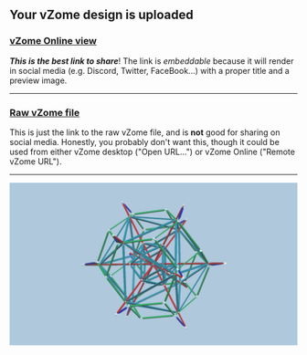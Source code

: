 ## Your vZome design is uploaded

### [vZome Online view][embed]

***This is the best link to share***!  The link is *embeddable* because it will render in social media (e.g. Discord, Twitter, FaceBook...) with a proper title and a preview image.

---

### [Raw vZome file][raw]

This is just the link to the raw vZome file, and is **not** good for
sharing on social media.
Honestly, you probably don't want this, though it could be used from either
vZome desktop ("Open URL...") or vZome Online ("Remote vZome URL").

---

![Image](<CENTRED_TRUNC_OCTA + ICOSA.png>)


[embed]: <https://vzome.com/app/embed.py?url=https://raw.githubusercontent.com/domdib/vzome-sharing/main/2021/10/01/22-36-23-CENTRED_TRUNC_OCTA%2B%252B%2BICOSA/CENTRED_TRUNC_OCTA+%2B+ICOSA.vZome>
[raw]: <https://raw.githubusercontent.com/domdib/vzome-sharing/main/2021/10/01/22-36-23-CENTRED_TRUNC_OCTA+%2B+ICOSA/CENTRED_TRUNC_OCTA + ICOSA.vZome>
